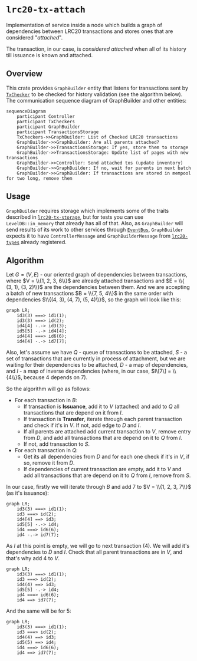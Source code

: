 # `lrc20-tx-attach`

Implementation of service inside a node which builds a graph of dependencies between
LRC20 transactions and stores ones that are considered "_attached_".

The transaction, in our case, is _considered attached_ when all of its history till
issuance is known and attached.

## Overview

This crate provides `GraphBuilder` entity that listens for transactions sent by
[`TxChecker`](../tx-check) to be checked for history validation (see the algorithm
below). The communication sequence diagram of GraphBuilder and other entities:

```mermaid
sequenceDiagram
    participant Controller
    participant TxCheckers
    participant GraphBuilder
    participant TransactionsStorage
    TxCheckers->>GraphBuilder: List of Checked LRC20 transactions
    GraphBuilder->>GraphBuilder: Are all parents attached?
    GraphBuilder->>TransactionsStorage: If yes, store them to storage
    GraphBuilder->>TransactionsStorage: Update list of pages with new transactions
    GraphBuilder->>Controller: Send attached txs (update inventory)
    GraphBuilder->>GraphBuilder: If no, wait for parents in next batch
    GraphBuilder->>GraphBuilder: If transactions are stored in mempool for two long, remove them
```

## Usage

`GraphBuilder` requires storage which implements some of the traits described in
[`lrc20-tx-storage`](../storage), but for tests you can use `LevelDB::in_memory`
that already has all of that. Also, as `GraphBuilder` will send results of its
work to other services through [`EventBus`](../event-bus), `GraphBuilder` expects it to have
`ControllerMessage` and `GraphBuilderMessage` from [`lrc20-types`](../types)
already registered.

## Algorithm

Let $G = (V, E)$ - our oriented graph of dependencies between transactions,
where $V = \\{1, 2, 3, 6\\}$ are already attached transactions and $E = \\{ (3,
1), (3, 2)\\}$ are the dependencies between them. And we are accepting a batch of new
transactions $B = \\{7, 5, 4\\}$ in the same order with dependencies $\\{(4, 3), (4,
7), (5, 4)\\}$, so the graph will look like this:

```mermaid
graph LR;
    id3(3) ===> id1(1);
    id3(3) ===> id(2);
    id4[4] -.-> id3(3);
    id5[5] -.-> id4[4];
    id4[4] ===> id6(6);
    id4[4] -.-> id7[7];
```

Also, let's assume we have $Q$ - queue of transactions to be attached, $S$ -
a set of transactions that are currently in process of attachment, but we are
waiting for their dependencies to be attached, $D$ - a map of dependencies, and
$I$ - a map of inverse dependencies (where, in our case, $I\[7\] = \\{4\\}$, because
4 depends on 7).

So the algorithm will go as follows:

- For each transaction in $B$:
  - If transaction is **Issuance**, add it to $V$ (attached) and add to
      $Q$ all transactions that are depend on it from $I$.
  - If transaction is **Transfer**, iterate through each parent transaction
      and check if it's in $V$. If not, add edge to $D$ and $I$.
  - If all parents are attached add current transaction to $V$, remove entry
      from $D$, and add all transactions that are depend on it to $Q$ from $I$.
  - If not, add transaction to $S$.
- For each transaction in $Q$:
  - Get its all dependencies from $D$ and for each one check if it's in $V$,
    if so, remove it from $D$.
  - If dependencies of current transaction are empty, add it to $V$ and add all
    transactions that are depend on it to $Q$ from $I$, remove from $S$.

In our case, firstly we will iterate through $B$ and add 7 to $V = \\{1, 2, 3,
7\\}$ (as it's issuance):

```mermaid
graph LR;
    id3(3) ===> id1(1);
    id3 ===> id(2);
    id4[4] ==> id3;
    id5[5] -.-> id4;
    id4 ===> id6(6);
    id4 -.-> id7(7);
```

As $I$ at this point is empty, we will go to next transaction (4). We will
add it's dependencies to $D$ and $I$. Check that all parent transactions are
in $V$, and that's why add 4 to $V$.

```mermaid
graph LR;
    id3(3) ===> id1(1);
    id3 ===> id(2);
    id4(4) ==> id3;
    id5[5] -.-> id4;
    id4 ===> id6(6);
    id4 ==> id7(7);
```

And the same will be for 5:

```mermaid
graph LR;
    id3(3) ===> id1(1);
    id3 ===> id(2);
    id4(4) ==> id3;
    id5(5) ==> id4;
    id4 ===> id6(6);
    id4 ==> id7(7);
```
